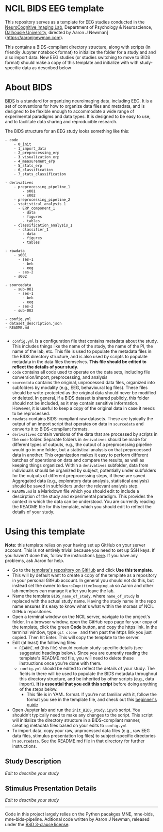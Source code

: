 # NCIL BIDS EEG template

This repository serves as a template for EEG studies conducted in the [NeuroCognitive Imaging Lab](http://ncil.science), Department of Psychology & Neuroscience, [Dalhousie University](https://dal.ca), directed by Aaron J Newman](https://aaronjnewman.com).

This contains a BIDS-compliant directory structure, along with scripts (in friendly Jupyter notebook format) to initialize the folder for a study and and also import data. New EEG studies (or studies switching to move to BIDS format) should make a copy of this template and initialize with with study-specific data as described below

# About BIDS
[BIDS](https://bids.neuroimaging.io) is a standard for organizing neuroimaging data, including EEG. It is a set of conventions for how to organize data files and metadata, and is designed to be flexible enough to accommodate a wide range of experimental paradigms and data types. It is designed to be easy to use, and to facilitate data sharing and reproducible research.

The BIDS structure for an EEG study looks something like this:

```
— code
    - 0_init
    - 1_import_data
    - 2_preprocessing_erp
    - 3_visualization_erp
    - 4_measurement_erp
    - 5_stats_erp
    - 6_classification
    - 7_stats_classification

- derivatives
    - preprocessing_pipeline_1
        - s001
        - s002
    - preprocessing_pipeline_2
    - statistical_analysis_1
      - ERP_component_1
        - data
        - figures
        - tables
    - classification_analysis_1
      - classifier_1
        - data
        - figures
        - tables
        
- rawdata
    - s001
      - ses-1
        - beh
        - eeg
      - ses-2
    - s002
        
- sourcedata
    - sub-001
      - ses-1
        - beh
        - eeg
      - ses-2
    - sub-002

- config.yml
- dataset_description.json
- README.md


```

- `config.yml` is a configuration file that contains metadata about the study. This includes things like the name of the study, the name of the PI, the name of the lab, etc. This file is used to populate the metadata files in the BIDS directory structure, and is also used by scripts to populate metadata in the data files themselves. **This file should be edited to reflect the details of your study.**
- `code` contains all code used to operate on the data sets, including file conversion/import, preprocessing, and analysis
- `sourcedata` contains the original, unprocessed data files, organized into subfolders by modality (e.g., EEG, behavioural log files). These files should be write-protected as the original data should never be modified or deleted. In general, if a BIDS dataset is shared publicly, this folder should not be included, as it may contain sensitive information. However, it is useful to keep a copy of the original data in case it needs to be reprocessed.
- `rawdata` contains BIDS-compliant raw datasets. These are typically the output of an import script that operates on data in `sourcedata` and converts it to BIDS-compliant formats.
- `derivatives` contain versions of the data that are processed by scripts in the `code` folder. Separate folders in `derivatives` should be made for different types of outputs, e.g., the output of a preprocessing pipeline would go in one folder, but a statistical analysis on that preprocessed data in another. This organization makes it easy to perform different batches of operations on data and compare the results, as well as keeping things organized. Within a `derivatives` subfolder, data from individuals should be organized by subject, potentially under subfolders for the outputs of different preprocessing steps, if these are saved. Aggregated data (e.g., exploratory data analysis, statistical analysis) should be saved in subfolders under the relevant analysis step.
- `README.md` is a Markdown file which you should edit to include a descirption of the study and experimental paradigm. This provides the context in which the data can be understood. You are currently reading the README file for this template, which you should edit to reflect the details of your study.


# Using this template

**Note:** this template relies on your having set up GitHub on your server account. This is not entirely trivial because you need to set up SSH keys. If you haven't done this, follow the instructions [here](https://docs.github.com/en/github/authenticating-to-github/connecting-to-github-with-ssh). If you have any problems, ask Aaron for help.

- Go to the [template's repository on GitHub](https://github.com/NeuroCognitiveImagingLab/BIDS) and click **Use this template**.
- This will by default want to create a copy of the template as a repository in your personal GitHub account. In general you should not do this, but instead set the owner to `NeuroCognitiveImagingLab` so Aaron and other lab members can manage it after you leave the lab.
- Name the template `BIDS_name_of_study`, where `name_of_study` is replaced with the actual study name. Having the study name in the repo name ensures it's easy to know what's what within the morass of NCIL GitHub repositories.
- Open a terminal window on the NCIL server, navigate to the project's folder. In a browser window, open the GitHub repo page for your copy of the template, click the green **Code** button, and copy the https link. In the  terminal window, type `git clone ` and then past the https link you just copied. Then hit Enter. This will copy the template to the server.
- Edit (at least) the following files:
  - `README.md` (this file) should contain study-specific details (see suggested headings below). Since you are currently reading the template's README.md file, you will need to delete these instructions once you're done with them.
  - `config.yml` should be edited to reflect the details of your study. The fields in there will be used to populate the BIDS metadata throughout this directory structure, and be inherited by other scripts (e.g., data import). **It is essential that you edit this script** before doing anything of the steps below.
    - This file is in YAML format. If you're not familiar with it, follow the format you see in the template file, and check out this [beginner's guide](https://circleci.com/blog/what-is-yaml-a-beginner-s-guide/)
- Open Jupyter lab and run the `init_BIDS_study.ipynb` script. You shouldn't typically need to make any changes to the script. This script will initialize the directory structure in a BIDS-compliant manner, creating metadata files based on your edits to `config.yml`
- To import data, copy your raw, unprocessed data files (e.g., raw EEG data files, stimulus presentation log files) to subject-specific directories in `sourcedata`. See the README.md file in that directory for further instructions.

## Study Description
*Edit  to describe your study*

## Stimulus Presentation Details
*Edit  to describe your study*


---
Code in this project largely relies on the Python pacakges MNE, mne-bids, mne-bids-pipeline. Aditional code written by Aaron J Newman, released under the [BSD 3-clause license](https://opensource.org/licenses/BSD-3-Clause).
